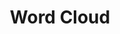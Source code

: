 ---
layout: portfolio_detail
order: 5
title:  Word Cloud
name: word-cloud
badge-description: A project for generating word clouds for persian pop and rap songs and 
filter: filter-web
badge-image: badge.jpg
category: Web
client:
project-date: Winter 2018
project-url:
github-repository: abradat/microservices-saga
full-description:
images:
    - 'direct-mapped.png'
    - 'result.png'
    - 'architecture.png'
---
